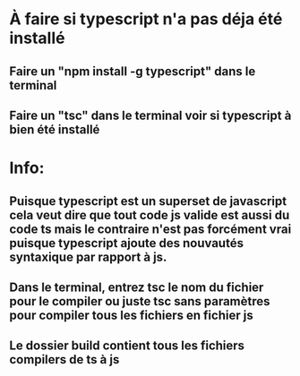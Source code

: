 # À faire si typescript n'a pas déja été installé
## Faire un "npm install -g typescript" dans le terminal
## Faire un "tsc" dans le terminal voir si typescript à bien été installé 



# Info:
## Puisque typescript est un superset de javascript cela veut dire que tout code js valide est aussi du code ts mais le contraire n'est pas forcément vrai puisque typescript ajoute des nouvautés syntaxique par rapport à js.

## Dans le terminal, entrez tsc le nom du fichier pour le compiler ou juste tsc sans paramètres pour compiler tous les fichiers en fichier js

## Le dossier build contient tous les fichiers compilers de ts à js